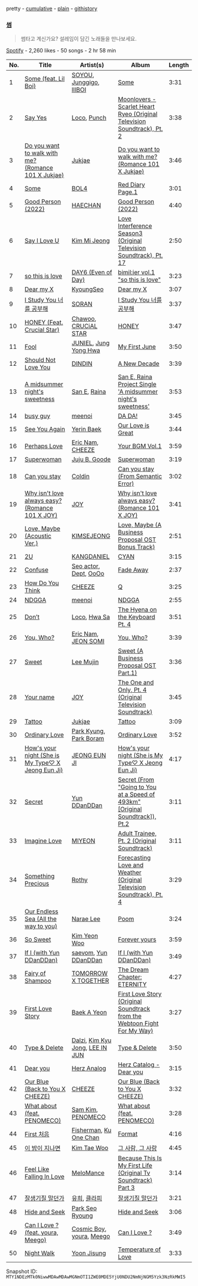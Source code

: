 pretty - [cumulative](/playlists/cumulative/37i9dQZF1DWSwNzYQXHuHY.md) - [plain](/playlists/plain/37i9dQZF1DWSwNzYQXHuHY) - [githistory](https://github.githistory.xyz/mackorone/spotify-playlist-archive/blob/main/playlists/plain/37i9dQZF1DWSwNzYQXHuHY)

### [썸](https://open.spotify.com/playlist/37i9dQZF1DWSwNzYQXHuHY)

> 썸타고 계신가요? 설레임이 담긴 노래들을 만나보세요.

[Spotify](https://open.spotify.com/user/spotify) - 2,260 likes - 50 songs - 2 hr 58 min

| No. | Title | Artist(s) | Album | Length |
|---|---|---|---|---|
| 1 | [Some \(feat\. Lil Boi\)](https://open.spotify.com/track/0g1AmSKokPboFrxmG1dxKx) | [SOYOU](https://open.spotify.com/artist/3b4kLCI0ZJW47TFsNRqgCb), [Junggigo](https://open.spotify.com/artist/6zTIxEXFWjoNu2VXauDITb), [lIlBOI](https://open.spotify.com/artist/25wMXkplvEHJpJHX8A6Ved) | [Some](https://open.spotify.com/album/2r1oAmMSnUasXigJ2fTwk6) | 3:31 |
| 2 | [Say Yes](https://open.spotify.com/track/27zrFrtUtWl2urlvjOn5xc) | [Loco](https://open.spotify.com/artist/2e4G04F77jxVuDYo44TCSm), [Punch](https://open.spotify.com/artist/2FgZrgTMX6Sk0VNcOsEPmm) | [Moonlovers \- Scarlet Heart Ryeo \(Original Television Soundtrack\), Pt\. 2](https://open.spotify.com/album/68xTLBWjoRADRf86WYmTmy) | 3:38 |
| 3 | [Do you want to walk with me? \(Romance 101 X Jukjae\)](https://open.spotify.com/track/1hyyH6xSgtcgwpNOR9cX1t) | [Jukjae](https://open.spotify.com/artist/7bWYN0sHvyH7yv1uefX07U) | [Do you want to walk with me? \(Romance 101 X Jukjae\)](https://open.spotify.com/album/6Mt17o8mnGYTu8jryXZaZX) | 3:46 |
| 4 | [Some](https://open.spotify.com/track/3mmLyEhphJAaW7hyEXAD8l) | [BOL4](https://open.spotify.com/artist/4k5fFEYgkWYrYvtOK3zVBl) | [Red Diary Page.1](https://open.spotify.com/album/4pUGLEuGG0PH9Slw3nt1Jn) | 3:01 |
| 5 | [Good Person \(2022\)](https://open.spotify.com/track/0lbtRkC7Bs9aR3ZYvtZydi) | [HAECHAN](https://open.spotify.com/artist/1pHMYguhayIoXmPjoOUyu3) | [Good Person \(2022\)](https://open.spotify.com/album/5RZrivX6GuIijYW0A2ippm) | 4:40 |
| 6 | [Say I Love U](https://open.spotify.com/track/1qwn1cLzaOKb501YwbuF1H) | [Kim Mi Jeong](https://open.spotify.com/artist/62i8ukH7NagOk7lZE6B3xA) | [Love Interference Season3 \(Original Television Soundtrack\), Pt\. 17](https://open.spotify.com/album/21fVkmQsDvSeGP5jQ1k2CG) | 2:50 |
| 7 | [so this is love](https://open.spotify.com/track/1ijP3U4gkxG9SmPBOL7MYV) | [DAY6 \(Even of Day\)](https://open.spotify.com/artist/6uAlmplr9znkwaYj3ysgLd) | [bimil:ier vol.1 "so this is love"](https://open.spotify.com/album/0EknhSeos8ohB3kvWPiwCp) | 3:23 |
| 8 | [Dear my X](https://open.spotify.com/track/0UnOf7i44YK0ULpkEGHe4R) | [KyoungSeo](https://open.spotify.com/artist/4rxWm4OrS8IRQ3YxDUwnJA) | [Dear my X](https://open.spotify.com/album/5BOrfMmeO7t7pDqhZNIhej) | 3:07 |
| 9 | [I Study You 너를 공부해](https://open.spotify.com/track/6mVPTNUcuAay1HvkvEBtaP) | [SORAN](https://open.spotify.com/artist/7eZGd0sv1TxpOwzyKc9P4R) | [I Study You 너를 공부해](https://open.spotify.com/album/1D776fV2xvMvigizWDnrqA) | 3:37 |
| 10 | [HONEY \(Feat\. Crucial Star\)](https://open.spotify.com/track/2Lt1ZRU6nFY88vw24GdYLy) | [Chawoo](https://open.spotify.com/artist/4IQIYg9spHoy4FgnnManxR), [CRUCiAL STAR](https://open.spotify.com/artist/4vdAgNz4vrUZVvS0CaVvGJ) | [HONEY](https://open.spotify.com/album/13G1o00M2cXesfbhj8p8H2) | 3:47 |
| 11 | [Fool](https://open.spotify.com/track/4EIJ8e7f0104nDFFVhWg0x) | [JUNIEL](https://open.spotify.com/artist/0F8gvxccUYPndXVsyLmCi6), [Jung Yong Hwa](https://open.spotify.com/artist/6zhAP0FoDccL9kuETOC20q) | [My First June](https://open.spotify.com/album/7DeVjzaqs8JcuHetuERgE7) | 3:50 |
| 12 | [Should Not Love You](https://open.spotify.com/track/0Er9o2H59VVOmgMB4VG4fk) | [DINDIN](https://open.spotify.com/artist/63cvWayCvPbWYNDi537w0z) | [A New Decade](https://open.spotify.com/album/4mYVg4U1xnQyBA3hbH1DB4) | 3:39 |
| 13 | [A midsummer night's sweetness](https://open.spotify.com/track/3gug38ZhXQWJbwN7sh0YRR) | [San E](https://open.spotify.com/artist/61MMiylth1injW39oZBuYB), [Raina](https://open.spotify.com/artist/21dQ70DS91icGLN9J4mH7h) | [San E, Raina Project Single 'A midsummer night's sweetness'](https://open.spotify.com/album/1srZhGQymoN6YQksduox2J) | 3:53 |
| 14 | [busy guy](https://open.spotify.com/track/3OifMsSbPyon2tgApzijMH) | [meenoi](https://open.spotify.com/artist/5KuvNz7npsGeDJdk8QHMVH) | [DA DA!](https://open.spotify.com/album/3pILaXxI4YxGQm3ZfGJyjb) | 3:45 |
| 15 | [See You Again](https://open.spotify.com/track/389DRP9O3ftN8r7QZxcUX0) | [Yerin Baek](https://open.spotify.com/artist/6dhfy4ByARPJdPtMyrUYJK) | [Our Love is Great](https://open.spotify.com/album/6o7uJmwJP40A8lllMXk8MW) | 3:44 |
| 16 | [Perhaps Love](https://open.spotify.com/track/7Mfb2IwRNP8Qi7Ojtpmi37) | [Eric Nam](https://open.spotify.com/artist/2FLqlgckDKdmpBrvLAT5BM), [CHEEZE](https://open.spotify.com/artist/6NdzNrBP8Jbhzp6h7yojht) | [Your BGM Vol.1](https://open.spotify.com/album/7buYKdXbAntzuYkJj2oY2G) | 3:59 |
| 17 | [Superwoman](https://open.spotify.com/track/0dCnDWWk79rSoYxcVDpuEc) | [Juju B\. Goode](https://open.spotify.com/artist/5PLxgBMZxMf8px0EfhgOiY) | [Superwoman](https://open.spotify.com/album/2TE6FMZoC19KLaUNb89ChV) | 3:19 |
| 18 | [Can you stay](https://open.spotify.com/track/3tSvYzpDRQI9uYPrB8W6tj) | [Coldin](https://open.spotify.com/artist/5yB6Lu343nFLxCVugcgxoG) | [Can you stay \(From Semantic Error\)](https://open.spotify.com/album/2RBkeoL7bQvL2Ty0p0Uvhq) | 3:02 |
| 19 | [Why isn't love always easy? \(Romance 101 X JOY\)](https://open.spotify.com/track/0i2zK59gngO1kHTnq9Hvp8) | [JOY](https://open.spotify.com/artist/0sYpJ0nCC8AlDrZFeAA7ub) | [Why isn't love always easy? \(Romance 101 X JOY\)](https://open.spotify.com/album/5CGt6ALaaHUzCHtbqhpDJi) | 3:41 |
| 20 | [Love, Maybe \(Acoustic Ver.\)](https://open.spotify.com/track/3V2fMXzPJLkIQyRgwOLgip) | [KIMSEJEONG](https://open.spotify.com/artist/1lFLniFTaPjYCtQZvDXpqu) | [Love, Maybe \(A Business Proposal OST Bonus Track\)](https://open.spotify.com/album/7I3EMy3n72e6ABSq4Ubhoz) | 2:51 |
| 21 | [2U](https://open.spotify.com/track/00S4PrcWUb3f3dQ9PuC0uy) | [KANGDANIEL](https://open.spotify.com/artist/5vGoWnZO65NBgiZYBmi3iW) | [CYAN](https://open.spotify.com/album/54mKbSh20yke318bPZMsjb) | 3:15 |
| 22 | [Confuse](https://open.spotify.com/track/3utUtdNPkBhuX3JIHSKC72) | [Seo actor](https://open.spotify.com/artist/0Xdas0Cm8xqrnjUKIb6aLF), [Dept](https://open.spotify.com/artist/48JtfAggQQpfUXQNxkGm5U), [OoOo](https://open.spotify.com/artist/3g1lnUW8xnEPCO60kORskb) | [Fade Away](https://open.spotify.com/album/6QKMkubaMBZsiSGaxYd1k1) | 2:37 |
| 23 | [How Do You Think](https://open.spotify.com/track/1xfu5RELA5t2E2KeOG2ePD) | [CHEEZE](https://open.spotify.com/artist/6NdzNrBP8Jbhzp6h7yojht) | [Q](https://open.spotify.com/album/18QFWd8sXbRzeviP7ND7mr) | 3:25 |
| 24 | [NDGGA](https://open.spotify.com/track/4k4PQkx007qoo6XPbijp9z) | [meenoi](https://open.spotify.com/artist/5KuvNz7npsGeDJdk8QHMVH) | [NDGGA](https://open.spotify.com/album/6odNnyBlFKEmh4stF55VrI) | 2:55 |
| 25 | [Don’t](https://open.spotify.com/track/6KyafpXji3NKMmlmSokT9Y) | [Loco](https://open.spotify.com/artist/2e4G04F77jxVuDYo44TCSm), [Hwa Sa](https://open.spotify.com/artist/7bmYpVgQub656uNTu6qGNQ) | [The Hyena on the Keyboard Pt\. 4](https://open.spotify.com/album/2fMMk4DD96UcAmSczUQ0kq) | 3:51 |
| 26 | [You, Who?](https://open.spotify.com/track/4oklfRljGkpZjzpc5vt6qj) | [Eric Nam](https://open.spotify.com/artist/2FLqlgckDKdmpBrvLAT5BM), [JEON SOMI](https://open.spotify.com/artist/7zYj9S9SdIunYCfSm7vzAR) | [You, Who?](https://open.spotify.com/album/7mVurXzE8Gs5x5UqV0BwTQ) | 3:39 |
| 27 | [Sweet](https://open.spotify.com/track/5JpftUHeUzx3zWE6rZtki5) | [Lee Mujin](https://open.spotify.com/artist/4Xj0peBt3EZHbdF20JmdWC) | [Sweet \(A Business Proposal OST Part.1\)](https://open.spotify.com/album/2bB29MkoBHc7vm2fr2EdiZ) | 3:36 |
| 28 | [Your name](https://open.spotify.com/track/0gblvM8zgTe3d4WSYeamBI) | [JOY](https://open.spotify.com/artist/0sYpJ0nCC8AlDrZFeAA7ub) | [The One and Only, Pt\. 4 \(Original Television Soundtrack\)](https://open.spotify.com/album/53JUFGKYYyfhlHXMRirdIB) | 3:45 |
| 29 | [Tattoo](https://open.spotify.com/track/3B4AOfW6nDbCPb1pIEczJQ) | [Jukjae](https://open.spotify.com/artist/7bWYN0sHvyH7yv1uefX07U) | [Tattoo](https://open.spotify.com/album/6bj3FAvqE5M3tfANem3X08) | 3:09 |
| 30 | [Ordinary Love](https://open.spotify.com/track/1enx9LPZrXxaVVBxas5rRm) | [Park Kyung](https://open.spotify.com/artist/0hT0UrjmzkLJouAT52ck6j), [Park Boram](https://open.spotify.com/artist/6tvrEIVX5eKJlipdzt11wi) | [Ordinary Love](https://open.spotify.com/album/6nI5vvp4jsLHC9M55PTqDE) | 3:52 |
| 31 | [How's your night \(She is My Type♡ X Jeong Eun Ji\)](https://open.spotify.com/track/3CLZxLlFSSSITSRl1UFffY) | [JEONG EUN JI](https://open.spotify.com/artist/7cgAZ03K2mMaWB70gwZs92) | [How's your night \(She is My Type♡ X Jeong Eun Ji\)](https://open.spotify.com/album/7e6XmoPyrm2wC9BvCI3wJQ) | 4:17 |
| 32 | [Secret](https://open.spotify.com/track/1yz9rPrCtMTlRtVxdmiig0) | [Yun DDanDDan](https://open.spotify.com/artist/0fnx3yyvXH5E0UATpygzzt) | [Secret \(From "Going to You at a Speed of 493km" \[Original Soundtrack\]\), Pt.2](https://open.spotify.com/album/6uRabEcyPLuf8uj5CtwpF2) | 3:11 |
| 33 | [Imagine Love](https://open.spotify.com/track/6mjhtxtQab50DeMnphYDjy) | [MIYEON](https://open.spotify.com/artist/779v40cWIJUUoIDtC1IGaF) | [Adult Trainee, Pt\. 2 \(Original Soundtrack\)](https://open.spotify.com/album/0q5ZHEqTgIgiSbyl1chayB) | 3:11 |
| 34 | [Something Precious](https://open.spotify.com/track/7yoqiaAawHktS5Gao5rzLO) | [Rothy](https://open.spotify.com/artist/0jUn8CXobOt0IixyR72una) | [Forecasting Love and Weather \(Original Television Soundtrack\), Pt\. 4](https://open.spotify.com/album/5wEeXyJVwgTvVis9XPOs7Q) | 3:29 |
| 35 | [Our Endless Sea \(All the way to you\)](https://open.spotify.com/track/48xrTqWpSozdxyoQDL7Kjt) | [Narae Lee](https://open.spotify.com/artist/2BfdOTwtSqVgQlahK3cSO1) | [Poom](https://open.spotify.com/album/7pbDDSvoSkldVRyLZ27gGH) | 3:24 |
| 36 | [So Sweet](https://open.spotify.com/track/0i2ph7eYTjreLPe3VAd6N4) | [Kim Yeon Woo](https://open.spotify.com/artist/4vsTrZ8Y7nKqQM0BJQ6Dvd) | [Forever yours](https://open.spotify.com/album/0SmS3QKxpiblknw3DYP3a5) | 3:59 |
| 37 | [If I \(with Yun DDanDDan\)](https://open.spotify.com/track/2Leb6RTSFvdVEXW20Pnv1U) | [saevom](https://open.spotify.com/artist/4GAVUIrGNz35VbCFfHTsca), [Yun DDanDDan](https://open.spotify.com/artist/0fnx3yyvXH5E0UATpygzzt) | [If I \(with Yun DDanDDan\)](https://open.spotify.com/album/6qGRlVGMoRhvsKjkixQe6Y) | 3:49 |
| 38 | [Fairy of Shampoo](https://open.spotify.com/track/5IFCL8jUbhv1nP3cPuda7n) | [TOMORROW X TOGETHER](https://open.spotify.com/artist/0ghlgldX5Dd6720Q3qFyQB) | [The Dream Chapter: ETERNITY](https://open.spotify.com/album/2fL64wNyyZ4BwwRImYeora) | 4:27 |
| 39 | [First Love Story](https://open.spotify.com/track/7yaFG7IYstppb3WrI7nMWY) | [Baek A Yeon](https://open.spotify.com/artist/5UKoKVlU7EDN4UgDuVRAbX) | [First Love Story \(Original Soundtrack from the Webtoon Fight For My Way\)](https://open.spotify.com/album/1e5e5KZ97uAAUufTpjd5OJ) | 3:27 |
| 40 | [Type & Delete](https://open.spotify.com/track/0jrc18dt5N6fOJtRUIH9Dv) | [Dalzi](https://open.spotify.com/artist/3itJiDOt0vbIIMkYTy5Dp1), [Kim Kyu Jong](https://open.spotify.com/artist/3WMXYNpeC5Z5POJdES9VDp), [LEE IN JUN](https://open.spotify.com/artist/7vNf4Mqk9uJjZNr4Qnwqf7) | [Type & Delete](https://open.spotify.com/album/4V44wdgmFu3rpWT62ernmW) | 3:50 |
| 41 | [Dear you](https://open.spotify.com/track/6wXol6WSwpggIhNvAnQ0bo) | [Herz Analog](https://open.spotify.com/artist/35qf2lYforklQasGTtc3Uw) | [Herz Catalog \- Dear you](https://open.spotify.com/album/4WWdD5bdBlHrFeSeXaTovt) | 3:15 |
| 42 | [Our Blue \(Back to You X CHEEZE\)](https://open.spotify.com/track/7rMEAfrzLPdB14MBI5QVxb) | [CHEEZE](https://open.spotify.com/artist/6NdzNrBP8Jbhzp6h7yojht) | [Our Blue \(Back to You X CHEEZE\)](https://open.spotify.com/album/4hwJcvG7UGtS9QyLrRnlo9) | 3:32 |
| 43 | [What about \(feat\. PENOMECO\)](https://open.spotify.com/track/6WdWUIfP8zAhkzdmknWjTd) | [Sam Kim](https://open.spotify.com/artist/4BBN286rBKyCWsSPq2cxYO), [PENOMECO](https://open.spotify.com/artist/1MAUqH0haKBYbjpknTfreY) | [What about \(feat\. PENOMECO\)](https://open.spotify.com/album/1jaeVOAyGKNbE7I3xEL4ig) | 3:28 |
| 44 | [First 처음](https://open.spotify.com/track/4X7jxAG8hVhL6VGoFZfD9A) | [Fisherman](https://open.spotify.com/artist/3VBZBLX807XsYkBcZqEGn4), [Ku One Chan](https://open.spotify.com/artist/6ClAFFqc8VEOKSGTrvy8V5) | [Format](https://open.spotify.com/album/7oIyZIfqaOu2uF2QGtB28i) | 4:16 |
| 45 | [이 밤이 지나면](https://open.spotify.com/track/1FjCYfkEKNP3YHsKGsdE27) | [Kim Tae Woo](https://open.spotify.com/artist/5OFQZvle7HH55LvauNmUIi) | [그 사람, 그 사랑](https://open.spotify.com/album/3s0zdlcbovF0Yp2JJ3x1VA) | 4:45 |
| 46 | [Feel Like Falling In Love](https://open.spotify.com/track/6rmDUUHmyzOpBWtGdEXHpj) | [MeloMance](https://open.spotify.com/artist/6k4r73Wq8nhkCDoUsECL1e) | [Because This Is My First Life \(Original Tv Soundtrack\) Part 3](https://open.spotify.com/album/1HQQArdmzudGSPjxxhCct9) | 3:14 |
| 47 | [잘생기질 말던가](https://open.spotify.com/track/33mgkPtgDH20O8tC0ywqYU) | [유희](https://open.spotify.com/artist/5QN2oWtqarYnmunUb2kaCK), [클라피](https://open.spotify.com/artist/4Rkk73mzLQRRukZQaHWZDN) | [잘생기질 말던가](https://open.spotify.com/album/0iWsY3duvMCfi7GpF7XPPZ) | 3:21 |
| 48 | [Hide and Seek](https://open.spotify.com/track/4dv1Ygd62DuZEjzqVivgKE) | [Park Seo Ryoung](https://open.spotify.com/artist/3feVktwro8QoXPKQqe20gy) | [Hide and Seek](https://open.spotify.com/album/1QgeqdZEcBZXSUqykXvyDZ) | 3:06 |
| 49 | [Can I Love ? \(feat\. youra, Meego\)](https://open.spotify.com/track/4T2cOfemKB0owJS2JOu7dF) | [Cosmic Boy](https://open.spotify.com/artist/305pg6Bs6Mz9Tm2zK66psY), [youra](https://open.spotify.com/artist/5q9adPv91NFr8q2ZcKmX0V), [Meego](https://open.spotify.com/artist/1a09srXkFLTxDTfQRGRpNy) | [Can I Love ?](https://open.spotify.com/album/3RMvO654eEqnwdmZCwHFs5) | 3:49 |
| 50 | [Night Walk](https://open.spotify.com/track/4vjPhD54kvJTZCdk0Eguob) | [Yoon Jisung](https://open.spotify.com/artist/336NKYVCHaJbC8RrMEO8NM) | [Temperature of Love](https://open.spotify.com/album/243WfskVKVmbYsRLsMnhhV) | 3:33 |

Snapshot ID: `MTY1NDEzMTk0NiwwMDAwMDAwMGNmOTI1ZWE0MDE5YjU0NDU2NmNjNGM5Yzk3NzRkMWI5`
